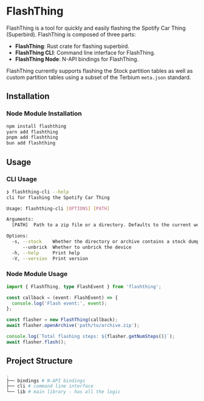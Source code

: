 # FlashThing

FlashThing is a tool for quickly and easily flashing the Spotify Car Thing (Superbird). FlashThing is composed of three parts:

- **FlashThing**: Rust crate for flashing superbird.
- **FlashThing CLI**: Command line interface for FlashThing.
- **FlashThing Node**: N-API bindings for FlashThing.

FlashThing currently supports flashing the Stock partition tables as well as custom partition tables using a subset of the Terbium `meta.json` standard.

## Installation

<!-- ### Rust Crate

```bash
cargo add flashthing
```

### CLI

```bash
cargo install flashthing-cli
``` -->

### Node Module Installation

```bash
npm install flashthing
yarn add flashthing
pnpm add flashthing
bun add flashthing
```

## Usage

<!-- ### Rust Crate Usage

See [docs.rs](https://docs.rs/flashthing/latest/flashthing/) and the [cli](./cli) for more information. -->

### CLI Usage

```bash
❯ flashthing-cli --help
cli for flashing the Spotify Car Thing

Usage: flashthing-cli [OPTIONS] [PATH]

Arguments:
  [PATH]  Path to a zip file or a directory. Defaults to the current working directory if omitted

Options:
  -s, --stock    Whether the directory or archive contains a stock dump with no `meta.json` file
      --unbrick  Whether to unbrick the device
  -h, --help     Print help
  -V, --version  Print version
```

### Node Module Usage

```typescript
import { FlashThing, type FlashEvent } from 'flashthing';

const callback = (event: FlashEvent) => {
  console.log('Flash event:', event);
};

const flasher = new FlashThing(callback);
await flasher.openArchive('path/to/archive.zip');

console.log(`Total flashing steps: ${flasher.getNumSteps()}`);
await flasher.flash();
```

## Project Structure

```bash
.
├── bindings # N-API bindings
├── cli # command line interface
└── lib # main library - has all the logic
```
